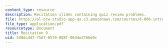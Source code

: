 ```yaml
---
content_type: resource
description: Recitation slides containing quiz review problems.
file: https://ol-ocw-studio-app-qa.s3.amazonaws.com/courses/6-006-introduction-to-algorithms-spring-2008/540dcdd775df0570808f0644e276be9c_recitation09.pdf
file_type: application/pdf
resourcetype: Document
title: Recitation 9
uid: 540dcdd7-75df-0570-808f-0644e276be9c
---
```


